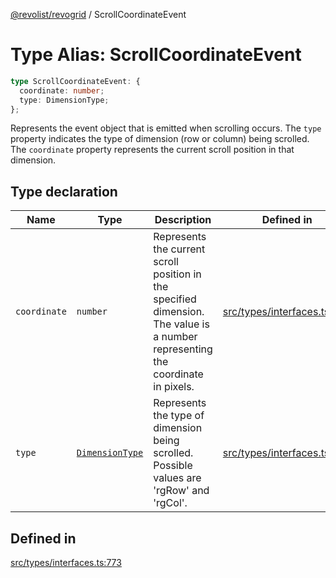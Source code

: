 [@revolist/revogrid](README.md) / ScrollCoordinateEvent

# Type Alias: ScrollCoordinateEvent

```ts
type ScrollCoordinateEvent: {
  coordinate: number;
  type: DimensionType;
};
```

Represents the event object that is emitted when scrolling occurs.
The `type` property indicates the type of dimension (row or column) being scrolled.
The `coordinate` property represents the current scroll position in that dimension.

## Type declaration

| Name | Type | Description | Defined in |
| ------ | ------ | ------ | ------ |
| `coordinate` | `number` | Represents the current scroll position in the specified dimension. The value is a number representing the coordinate in pixels. | [src/types/interfaces.ts:784](https://github.com/revolist/revogrid/blob/7c04a51ec5214ac7292502c14a49e3fb70d452cb/src/types/interfaces.ts#L784) |
| `type` | [`DimensionType`](TypeAlias.DimensionType.md) | Represents the type of dimension being scrolled. Possible values are 'rgRow' and 'rgCol'. | [src/types/interfaces.ts:778](https://github.com/revolist/revogrid/blob/7c04a51ec5214ac7292502c14a49e3fb70d452cb/src/types/interfaces.ts#L778) |

## Defined in

[src/types/interfaces.ts:773](https://github.com/revolist/revogrid/blob/7c04a51ec5214ac7292502c14a49e3fb70d452cb/src/types/interfaces.ts#L773)
